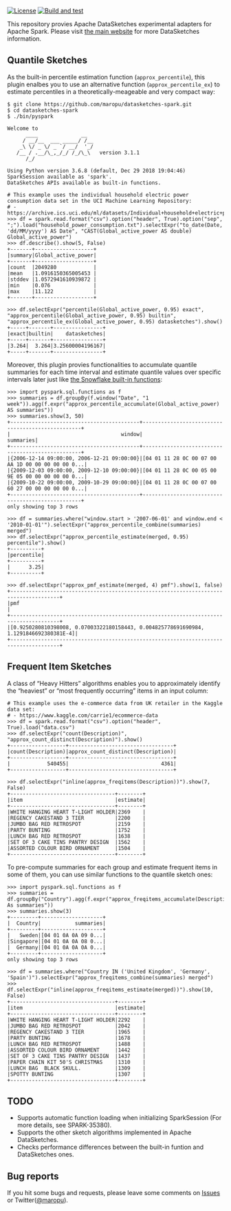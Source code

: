 [![License](http://img.shields.io/:license-Apache_v2-blue.svg)](https://github.com/maropu/datasketches-spark/blob/master/LICENSE)
[![Build and test](https://github.com/maropu/datasketches-spark/workflows/Build%20and%20test/badge.svg)](https://github.com/maropu/datasketches-spark/actions?query=workflow%3A%22Build+and+test%22)

This repository provies Apache DataSketches experimental adapters for Apache Spark.
Please visit [the main website](https://datasketches.apache.org/) for more DataSketches information.

## Quantile Sketches

As the built-in percentile estimation function (`approx_percentile`),
this plugin enalbes you to use an alternative function (`approx_percentile_ex`) to estimate percentiles
in a theoretically-meageable and very compact way:

```
$ git clone https://github.com/maropu/datasketches-spark.git
$ cd datasketches-spark
$ ./bin/pyspark

Welcome to
      ____              __
     / __/__  ___ _____/ /__
    _\ \/ _ \/ _ `/ __/  '_/
   /__ / .__/\_,_/_/ /_/\_\   version 3.1.1
      /_/

Using Python version 3.6.8 (default, Dec 29 2018 19:04:46)
SparkSession available as 'spark'.
DataSketches APIs available as built-in functions.

# This example uses the individual household electric power consumption data set in the UCI Machine Learning Repository:
# - https://archive.ics.uci.edu/ml/datasets/Individual+household+electric+power+consumption
>>> df = spark.read.format("csv").option("header", True).option("sep", ";").load("household_power_consumption.txt").selectExpr("to_date(Date, 'dd/MM/yyyy') AS Date", "CAST(Global_active_power AS double) Global_active_power")
>>> df.describe().show(5, False)
+-------+-------------------+
|summary|Global_active_power|
+-------+-------------------+
|count  |2049280            |
|mean   |1.0916150365005453 |
|stddev |1.0572941610939872 |
|min    |0.076              |
|max    |11.122             |
+-------+-------------------+

>>> df.selectExpr("percentile(Global_active_power, 0.95) exact", "approx_percentile(Global_active_power, 0.95) builtin", "approx_percentile_ex(Global_active_power, 0.95) datasketches").show()
+-----+-------+----------------+
|exact|builtin|    datasketches|
+-----+-------+----------------+
|3.264|  3.264|3.25600004196167|
+-----+-------+----------------+
```

Moreover, this plugin provies functionalities to accumulate quantile summaries for each time interval and
estimate quantile values over specific intervals later just like [the Snowflake built-in functions](https://docs.snowflake.com/en/user-guide/querying-approximate-percentile-values.html):

```
>>> import pyspark.sql.functions as f
>>> summaries = df.groupBy(f.window("Date", "1 week")).agg(f.expr("approx_percentile_accumulate(Global_active_power) AS summaries"))
>>> summaries.show(3, 50)
+------------------------------------------+--------------------------------------------------+
|                                    window|                                         summaries|
+------------------------------------------+--------------------------------------------------+
|{2006-12-14 09:00:00, 2006-12-21 09:00:00}|[04 01 11 28 0C 00 07 00 AA 1D 00 00 00 00 00 0...|
|{2009-12-03 09:00:00, 2009-12-10 09:00:00}|[04 01 11 28 0C 00 05 00 9E 05 00 00 00 00 00 0...|
|{2009-10-22 09:00:00, 2009-10-29 09:00:00}|[04 01 11 28 0C 00 07 00 60 27 00 00 00 00 00 0...|
+------------------------------------------+--------------------------------------------------+
only showing top 3 rows

>>> df = summaries.where("window.start > '2007-06-01' and window.end < '2010-01-01'").selectExpr("approx_percentile_combine(summaries) merged")
>>> df.selectExpr("approx_percentile_estimate(merged, 0.95) percentile").show()
+----------+
|percentile|
+----------+
|      3.25|
+----------+

>>> df.selectExpr("approx_pmf_estimate(merged, 4) pmf").show(1, false)
+--------------------------------------------------------------------------------------+
|pmf                                                                                   |
+--------------------------------------------------------------------------------------+
|[0.9250280810398008, 0.07003322180158443, 0.004825778691690984, 1.1291846692380381E-4]|
+--------------------------------------------------------------------------------------+
```

## Frequent Item Sketches

A class of “Heavy Hitters” algorithms enables you to approximately identify the “heaviest”
or “most frequently occurring” items in an input column:

```
# This example uses the e-commerce data from UK retailer in the Kaggle data set:
# - https://www.kaggle.com/carrie1/ecommerce-data
>>> df = spark.read.format("csv").option("header", True).load("data.csv")
>>> df.selectExpr("count(Description)", "approx_count_distinct(Description)").show()
+------------------+----------------------------------+
|count(Description)|approx_count_distinct(Description)|
+------------------+----------------------------------+
|            540455|                              4361|
+------------------+----------------------------------+

>>> df.selectExpr("inline(approx_freqitems(Description))").show(7, False)
+----------------------------------+--------+
|item                              |estimate|
+----------------------------------+--------+
|WHITE HANGING HEART T-LIGHT HOLDER|2369    |
|REGENCY CAKESTAND 3 TIER          |2200    |
|JUMBO BAG RED RETROSPOT           |2159    |
|PARTY BUNTING                     |1752    |
|LUNCH BAG RED RETROSPOT           |1638    |
|SET OF 3 CAKE TINS PANTRY DESIGN  |1562    |
|ASSORTED COLOUR BIRD ORNAMENT     |1504    |
+----------------------------------+--------+
```

To pre-compute summaries for each group and estimate frequent items in some of them,
you can use similar functions to the quantile sketch ones:

```
>>> import pyspark.sql.functions as f
>>> summaries = df.groupBy("Country").agg(f.expr("approx_freqitems_accumulate(Description) As summaries"))
>>> summaries.show(3)
+---------+--------------------+
|  Country|           summaries|
+---------+--------------------+
|   Sweden|[04 01 0A 0A 09 0...|
|Singapore|[04 01 0A 0A 08 0...|
|  Germany|[04 01 0A 0A 0A 0...|
+---------+--------------------+
only showing top 3 rows

>>> df = summaries.where("Country IN ('United Kingdom', 'Germany', 'Spain')").selectExpr("approx_freqitems_combine(summaries) merged")
>>> df.selectExpr("inline(approx_freqitems_estimate(merged))").show(10, False)
+----------------------------------+--------+
|item                              |estimate|
+----------------------------------+--------+
|WHITE HANGING HEART T-LIGHT HOLDER|2292    |
|JUMBO BAG RED RETROSPOT           |2042    |
|REGENCY CAKESTAND 3 TIER          |1965    |
|PARTY BUNTING                     |1678    |
|LUNCH BAG RED RETROSPOT           |1488    |
|ASSORTED COLOUR BIRD ORNAMENT     |1442    |
|SET OF 3 CAKE TINS PANTRY DESIGN  |1437    |
|PAPER CHAIN KIT 50'S CHRISTMAS    |1310    |
|LUNCH BAG  BLACK SKULL.           |1309    |
|SPOTTY BUNTING                    |1307    |
+----------------------------------+--------+
```

## TODO

 - Supports automatic function loading when initializing SparkSession (For more details, see SPARK-35380).
 - Supports the other sketch algorithms implemented in Apache DataSketches.
 - Checks performance differences between the built-in funtion and DataSketches ones.

## Bug reports

If you hit some bugs and requests, please leave some comments on [Issues](https://github.com/maropu/datasketches-spark/issues)
or Twitter([@maropu](http://twitter.com/#!/maropu)).

